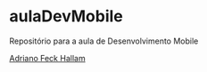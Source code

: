 # aulaDevMobile
Repositório para a aula de Desenvolvimento Mobile

<a href="https://github.com/AdrianoFeckHallam"><p>Adriano Feck Hallam</p></a>
